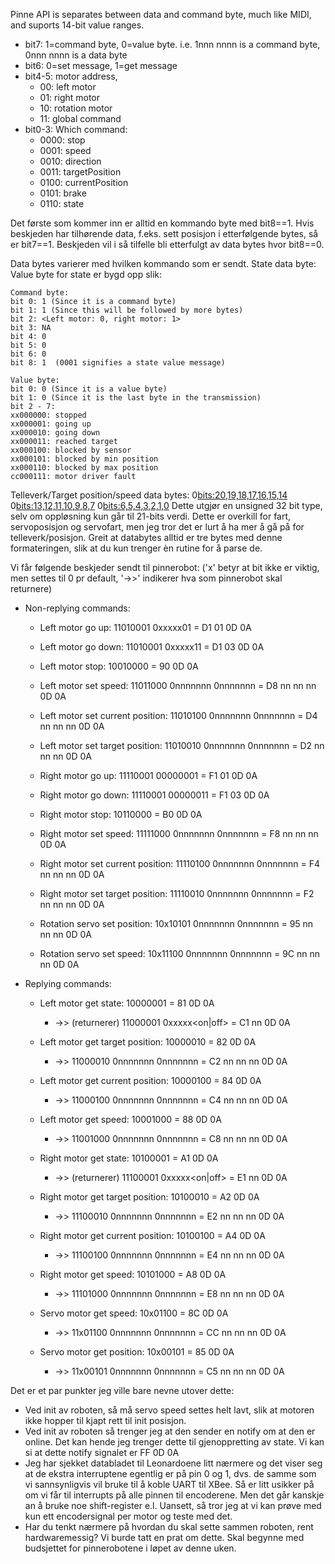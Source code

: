 Pinne API is separates between data and command byte, much like MIDI, and suports 14-bit value ranges.


* bit7: 1=command byte, 0=value byte. i.e. 1nnn nnnn is a command byte, 0nnn nnnn is a data byte
* bit6: 0=set message, 1=get message
* bit4-5: motor address, 
	* 00: left motor
	* 01: right motor
	* 10: rotation motor
	* 11: global command
* bit0-3: Which command:
	* 0000: stop
	* 0001: speed
	* 0010: direction
	* 0011: targetPosition
	* 0100: currentPosition
	* 0101: brake
	* 0110: state

Det første som kommer inn er alltid en kommando byte med bit8==1. Hvis beskjeden har tilhørende data, f.eks. sett posisjon i etterfølgende bytes, så er bit7==1. Beskjeden vil i så tilfelle bli etterfulgt av data bytes hvor bit8==0.

Data bytes varierer med hvilken kommando som er sendt.
State data byte: Value byte for state er bygd opp slik: 
```
Command byte:
bit 0: 1 (Since it is a command byte)
bit 1: 1 (Since this will be followed by more bytes)
bit 2: <Left motor: 0, right motor: 1>
bit 3: NA
bit 4: 0
bit 5: 0
bit 6: 0
bit 8: 1  (0001 signifies a state value message)

Value byte:
bit 0: 0 (Since it is a value byte)
bit 1: 0 (Since it is the last byte in the transmission)
bit 2 - 7:
xx000000: stopped
xx000001: going up
xx000010: going down
xx000011: reached target
xx000100: blocked by sensor
xx000101: blocked by min position
xx000110: blocked by max position
cc000111: motor driver fault 
```

Telleverk/Target position/speed data bytes:
0<bits:20,19,18,17,16,15,14> 0<bits:13,12,11,10,9,8,7> 0<bits:6,5,4,3,2,1,0>
Dette utgjør en unsigned 32 bit type, selv om oppløsning kun går til 21-bits verdi. Dette er overkill for fart, servoposisjon og servofart, men jeg tror det er lurt å ha mer å gå på for telleverk/posisjon. Greit at databytes alltid er tre bytes med denne formateringen, slik at du kun trenger èn rutine for å parse de.


Vi får følgende beskjeder sendt til pinnerobot: ('x' betyr at bit ikke er viktig, men settes til 0 pr default, '->>' indikerer hva som pinnerobot skal returnere)

* Non-replying commands: 
    * Left motor go up:                     11010001 0xxxxx01 = D1 01 0D 0A
    * Left motor go down:                 11010001 0xxxxx11 = D1 03 0D 0A
    * Left motor stop:                       10010000                = 90 0D 0A
    * Left motor set speed:               11011000 0nnnnnnn 0nnnnnnn = D8 nn nn nn 0D 0A
    * Left motor set current position: 11010100 0nnnnnnn 0nnnnnnn  = D4 nn nn nn 0D 0A
    * Left motor set target position:   11010010 0nnnnnnn 0nnnnnnn  = D2 nn nn nn 0D 0A
  
   * Right motor go up:                     11110001 00000001 = F1 01 0D 0A
   * Right motor go down:                 11110001 00000011 = F1 03 0D 0A
   * Right motor stop:                       10110000                = B0 0D 0A
   * Right motor set speed:               11111000 0nnnnnnn 0nnnnnnn  = F8 nn nn nn 0D 0A
   * Right motor set current position: 11110100 0nnnnnnn 0nnnnnnn  = F4 nn nn nn 0D 0A
   * Right motor set target position:   11110010 0nnnnnnn 0nnnnnnn  = F2 nn nn nn 0D 0A
  
   * Rotation servo set position:        10x10101 0nnnnnnn 0nnnnnnn  = 95 nn nn nn 0D 0A
   * Rotation servo set speed:           10x11100 0nnnnnnn 0nnnnnnn  = 9C nn nn nn 0D 0A

* Replying commands:
   * Left motor get state:                  10000001 = 81 0D 0A 
      * ->> (returnerer) 11000001 0xxxxx<direction><on|off> = C1 nn 0D 0A
   * Left motor get target position:        10000010 = 82 0D 0A
      * ->> 11000010 0nnnnnnn 0nnnnnnn = C2 nn nn nn 0D 0A
   * Left motor get current position:     10000100 = 84 0D 0A
      * ->> 11000100 0nnnnnnn 0nnnnnnn = C4 nn nn nn 0D 0A
   * Left motor get speed:                 10001000 = 88 0D 0A
      * ->> 11001000 0nnnnnnn 0nnnnnnn = C8 nn nn nn 0D 0A
  
   * Right motor get state:                  10100001 = A1 0D 0A 
      * ->> (returnerer) 11100001 0xxxxx<direction><on|off> = E1 nn 0D 0A
   * Right motor get target position:        10100010 = A2 0D 0A
      * ->> 11100010 0nnnnnnn 0nnnnnnn = E2 nn nn nn 0D 0A
   * Right motor get current position:     10100100 = A4 0D 0A
      * ->> 11100100 0nnnnnnn 0nnnnnnn = E4 nn nn nn 0D 0A
   * Right motor get speed:                 10101000 = A8 0D 0A
      * ->> 11101000 0nnnnnnn 0nnnnnnn = E8 nn nn nn 0D 0A

   * Servo motor get speed:               10x01100 = 8C 0D 0A
      * ->> 11x01100 0nnnnnnn 0nnnnnnn = CC nn nn nn 0D 0A
   * Servo motor get position:            10x00101 = 85 0D 0A
      * ->> 11x00101 0nnnnnnn 0nnnnnnn = C5 nn nn nn 0D 0A


Det er et par punkter jeg ville bare nevne utover dette:
* Ved init av roboten, så må servo speed settes helt lavt, slik at motoren ikke hopper til kjapt rett til init posisjon.
* Ved init av roboten så trenger jeg at den sender en notify om at den er online. Det kan hende jeg trenger dette til gjenoppretting av state. Vi kan si at dette notify signalet er FF 0D 0A 
* Jeg har sjekket databladet til Leonardoene litt nærmere og det viser seg at de ekstra interruptene egentlig er på pin 0 og 1, dvs. de samme som vi sannsynligvis vil bruke til å koble UART til XBee. Så er litt usikker på om vi får til interrupts på alle pinnen til encoderene. Men det går kanskje an å bruke noe shift-register e.l. Uansett, så tror jeg at vi kan prøve med kun ett encodersignal per motor og teste med det.
* Har du tenkt nærmere på hvordan du skal sette sammen roboten, rent hardwaremessig? Vi burde tatt en prat om dette. Skal begynne med budsjettet for pinnerobotene i løpet av denne uken.
